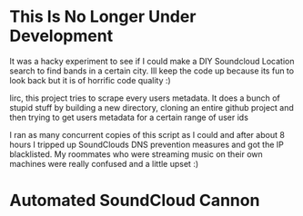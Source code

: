 # This Is No Longer Under Development
It was a hacky experiment to see if I could make a DIY Soundcloud Location search to find bands in a certain city. Ill keep the code up because its fun to look back but it is of horrific code quality :)

Iirc, this project tries to scrape every users metadata. It does a bunch of stupid stuff by building a new directory, cloning an entire github project and then trying to get users metadata for a certain range of user ids

I ran as many concurrent copies of this script as I could and after about 8 hours I tripped up SoundClouds DNS prevention measures and got the IP blacklisted. My roommates who were streaming music on their own machines were really confused and a little upset :)

# Automated SoundCloud Cannon
